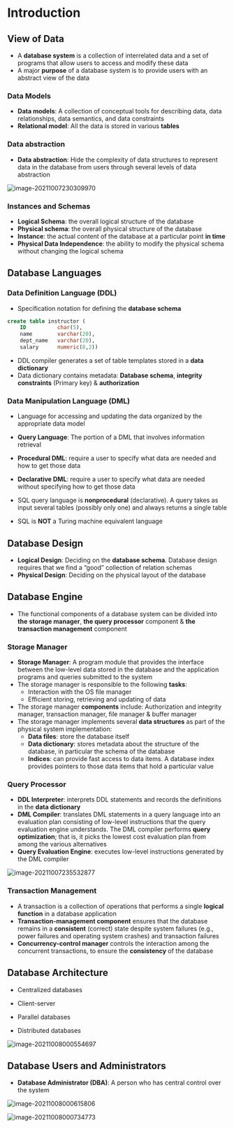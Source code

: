 # Introduction

## View of Data

- A **database system** is a collection of interrelated data and a set of programs that allow users to access and modify these data
- A major **purpose** of a database system is to provide users with an abstract view of the data



### Data Models

- **Data models**: A collection of conceptual tools for describing data, data relationships, data semantics, and data constraints
- **Relational model**: All the data is stored in various **tables**



### Data abstraction

- **Data abstraction**: Hide the complexity of data structures to represent data in the database from users through several levels of data abstraction

![image-20211007230309970](https://raw.githubusercontent.com/ailianligit/images/main/images/202308/20230804_1691079478.png)



### Instances and Schemas

- **Logical Schema**: the overall logical structure of the database
- **Physical schema**: the overall physical structure of the database
- **Instance**: the actual content of the database at a particular point **in time**
- **Physical Data Independence**: the ability to modify the physical schema without changing the logical schema



## Database Languages

### Data Definition Language (DDL)

- Specification notation for defining the **database schema**

```sql
create table instructor (
	ID			char(5),
    name		varchar(20),
    dept_name	varchar(20),
    salary		numeric(8,2))
```

- DDL compiler generates a set of table templates stored in a **data dictionary**
- Data dictionary contains metadata: **Database schema**, **integrity constraints** (Primary key) & **authorization**



### Data Manipulation Language (DML)

- Language for accessing and updating the data organized by the appropriate data model
- **Query Language**: The portion of a DML that involves information retrieval
- **Procedural DML**: require a user to specify what data are needed and how to get those data
- **Declarative DML**: require a user to specify what data are needed without specifying how to get those data
- SQL query language is **nonprocedural** (declarative). A query takes as input several tables (possibly only one) and always returns a single table

- SQL is **NOT** a Turing machine equivalent language



## Database Design

- **Logical Design**: Deciding on the **database schema**. Database design requires that we find a “good” collection of relation schemas
- **Physical Design**: Deciding on the physical layout of the database      



## Database Engine

- The functional components of a database system can be divided into **the** **storage manager**, **the query processor** component & **the transaction management** component



### Storage Manager

- **Storage Manager**: A program module that provides the interface between the low-level data stored in the database and the application programs and queries submitted to the system
- The storage manager is responsible to the following **tasks**:
  - Interaction with the OS file manager
  - Efficient storing, retrieving and updating of data
- The storage manager **components** include: Authorization and integrity manager, transaction manager, file manager & buffer manager
- The storage manager implements several **data structures** as part of the physical system implementation:
  - **Data files**: store the database itself
  - **Data dictionary**: stores metadata about the structure of the database, in particular the schema of the database
  - **Indices**: can provide fast access to data items. A database index provides pointers to those data items that hold a particular value



### Query Processor

- **DDL Interpreter**: interprets DDL statements and records the definitions in the **data dictionary**
- **DML Compiler**: translates DML statements in a query language into an evaluation plan consisting of low-level instructions that the query evaluation engine understands. The DML compiler performs **query optimization**; that is, it picks the lowest cost evaluation plan from among the various alternatives
- **Query Evaluation Engine**: executes low-level instructions generated by the DML compiler

![image-20211007235532877](https://raw.githubusercontent.com/ailianligit/images/main/images/202308/20230804_1691079472.png)



### Transaction Management

- A transaction is a collection of operations that performs a single **logical function** in a database application
- **Transaction-management component** ensures that the database remains in a **consistent** (correct) state despite system failures (e.g., power failures and operating system crashes) and transaction failures
- **Concurrency-control manager** controls the interaction among the concurrent transactions, to ensure the **consistency** of the database



## Database Architecture

- Centralized databases

- Client-server
- Parallel databases
- Distributed databases

![image-20211008000554697](https://raw.githubusercontent.com/ailianligit/images/main/images/202308/20230804_1691079470.png)



## Database Users and Administrators

- **Database Administrator (DBA)**: A person who has central control over the system

![image-20211008000615806](https://raw.githubusercontent.com/ailianligit/images/main/images/202308/20230804_1691079468.png)

![image-20211008000734773](https://raw.githubusercontent.com/ailianligit/images/main/images/202308/20230804_1691079466.png)
